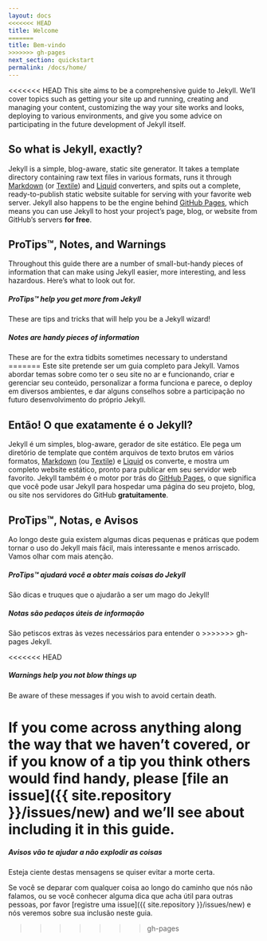```yaml
---
layout: docs
<<<<<<< HEAD
title: Welcome
=======
title: Bem-vindo
>>>>>>> gh-pages
next_section: quickstart
permalink: /docs/home/
---
```


<<<<<<< HEAD
This site aims to be a comprehensive guide to Jekyll. We’ll cover topics such
as getting your site up and running, creating and managing your content,
customizing the way your site works and looks, deploying to various
environments, and give you some advice on participating in the future
development of Jekyll itself.

## So what is Jekyll, exactly?

Jekyll is a simple, blog-aware, static site generator. It takes a template
directory containing raw text files in various formats, runs it through
[Markdown](http://daringfireball.net/projects/markdown/) (or
[Textile](http://textile.sitemonks.com/)) and
[Liquid](http://wiki.shopify.com/Liquid)
converters, and spits out a complete, ready-to-publish static website suitable
for serving with your favorite web server. Jekyll also happens to be the engine
behind [GitHub Pages](http://pages.github.com), which means you can use Jekyll
to host your project’s page, blog, or website from GitHub’s servers **for
free**.

## ProTips™, Notes, and Warnings

Throughout this guide there are a number of small-but-handy pieces of
information that can make using Jekyll easier, more interesting, and less
hazardous. Here’s what to look out for.

<div class="note">
  <h5>ProTips™ help you get more from Jekyll</h5>
  <p>These are tips and tricks that will help you be a Jekyll wizard!</p>
</div>

<div class="note info">
  <h5>Notes are handy pieces of information</h5>
  <p>These are for the extra tidbits sometimes necessary to understand
=======
Este site pretende ser um guia completo para Jekyll. Vamos abordar temas sobre como ter o seu site no ar e funcionando, criar e gerenciar seu conteúdo, personalizar a forma funciona e parece, o deploy em diversos ambientes, e dar alguns conselhos sobre a participação no futuro desenvolvimento do próprio Jekyll.

## Então! O que exatamente é o Jekyll?

Jekyll é um simples, blog-aware, gerador de site estático. Ele pega um diretório
de template que contém arquivos de texto brutos em vários formatos, 
[Markdown](http://daringfireball.net/projects/markdown/) (ou
[Textile](http://textile.sitemonks.com/)) e
[Liquid](http://wiki.shopify.com/Liquid)
os converte, e mostra um completo website estático, pronto para publicar
em seu servidor web favorito. Jekyll também é o motor por trás do
[GitHub Pages](http://pages.github.com), o que significa que você pode 
usar Jekyll para hospedar uma página do seu projeto, blog, ou site
nos servidores do GitHub **gratuitamente**.

## ProTips™, Notas, e Avisos

Ao longo deste guia existem algumas dicas pequenas e práticas que podem tornar o uso do Jekyll mais fácil, mais interessante e menos arriscado. Vamos olhar com mais atenção.

<div class="note">
  <h5>ProTips™ ajudará você a obter mais coisas do Jekyll</h5>
  <p>São dicas e truques que o ajudarão a ser um mago do Jekyll!</p>
</div>

<div class="note info">
  <h5>Notas são pedaços úteis de informação</h5>
  <p>São petiscos extras às vezes necessários para entender o 
>>>>>>> gh-pages
     Jekyll.</p>
</div>

<div class="note warning">
<<<<<<< HEAD
  <h5>Warnings help you not blow things up</h5>
  <p>Be aware of these messages if you wish to avoid certain death.</p>
</div>

If you come across anything along the way that we haven’t covered, or if you
know of a tip you think others would find handy, please [file an
issue]({{ site.repository }}/issues/new) and we’ll see about
including it in this guide.
=======
  <h5>Avisos vão te ajudar a não explodir as coisas</h5>
  <p>Esteja ciente destas mensagens se quiser evitar a morte certa.</p>
</div>

Se você se deparar com qualquer coisa ao longo do caminho que nós não falamos, 
ou se você conhecer alguma dica que acha útil para outras pessoas, por favor [registre uma
issue]({{ site.repository }}/issues/new) e nós veremos sobre sua inclusão neste guia.
>>>>>>> gh-pages
